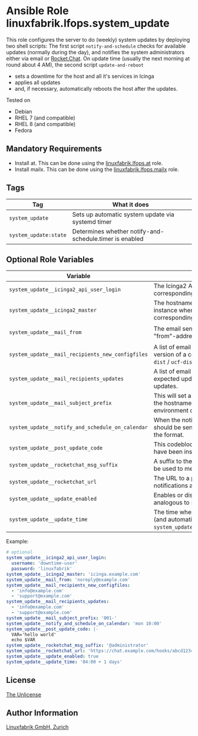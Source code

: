 # Ansible Role linuxfabrik.lfops.system_update

This role configures the server to do (weekly) system updates by deploying two shell scripts: The first script `notify-and-schedule` checks for available updates (normally during the day), and notifies the system administrators either via email or [Rocket.Chat](https://rocket.chat/). On update time (usually the next morning at round about 4 AM), the second script `update-and-reboot`

* sets a downtime for the host and all it's services in Icinga
* applies all updates
* and, if necessary, automatically reboots the host after the updates.

Tested on

* Debian
* RHEL 7 (and compatible)
* RHEL 8 (and compatible)
* Fedora


## Mandatory Requirements

* Install at. This can be done using the [linuxfabrik.lfops.at](https://github.com/Linuxfabrik/lfops/tree/main/roles/at) role.
* Install mailx. This can be done using the [linuxfabrik.lfops.mailx](https://github.com/Linuxfabrik/lfops/tree/main/roles/mailx) role.


## Tags

| Tag                   | What it does                                            |
| ---                   | ------------                                            |
| `system_update`       | Sets up automatic system update via systemd timer       |
| `system_update:state` | Determines whether notify-and-schedule.timer is enabled |


## Optional Role Variables

| Variable | Description | Default Value |
| -------- | ----------- | ------------- |
| `system_update__icinga2_api_user_login` | The Icinga2 API User to set the downtime for the corresponding host and all it's services. | unset |
| `system_update__icinga2_master` | The hostname or ip address of the Icinga2 master instance where to set the downtime for the corresponding host and all it's services. | unset |
| `system_update__mail_from` | The email sender account. This will be used as the "from"-address for all notifications. | `'{{ mailto_root__from }}'` |
| `system_update__mail_recipients_new_configfiles` | A list of email recipients to notify if there is a new version of a config file (`rpmnew` / `rpmsave` / `dpkg-dist` / `ucf-dist`). | `'{{ mailto_root__to }}'` |
| `system_update__mail_recipients_updates` | A list of email recipients to notify about the expected updates and the report of the installed updates. | `'{{ mailto_root__to }}'` |
| `system_update__mail_subject_prefix` | This will set a prefix that will be showed in front of the hostname. Can be used to separate servers by environment or customer. | `true` |
| `system_update__notify_and_schedule_on_calendar` | When the notification for the expected updates should be sent. Have a look at [systemd.time(7)](https://www.freedesktop.org/software/systemd/man/systemd.time.html) for the format. | `00'` |
| `system_update__post_update_code` | This codeblock will be executed after the updates have been installed and before a potential reboot. | unset |
| `system_update__rocketchat_msg_suffix` | A suffix to the Rocket.Chat notifications. This can be used to mention other users. | unset |
| `system_update__rocketchat_url` | The URL to a potential Rocket.Chat server to send notifications about the updates to. | unset |
| `system_update__update_enabled` | Enables or disables the system-update timer, analogous to `systemctl enable/disable --now`.  | `true` |
| `system_update__update_time` | The time when to actually execute the updates (and automatically reboot if necessary), relative to `system_update__notify_and_schedule_on_calendar`. | `04:00 + 1 days'` |

Example:
```yaml
# optional
system_update__icinga2_api_user_login:
  username: 'downtime-user'
  password: 'linuxfabrik'
system_update__icinga2_master: 'icinga.example.com'
system_update__mail_from: 'noreply@example.com'
system_update__mail_recipients_new_configfiles:
  - 'info@example.com'
  - 'support@example.com'
system_update__mail_recipients_updates:
  - 'info@example.com'
  - 'support@example.com'
system_update__mail_subject_prefix: '001-'
system_update__notify_and_schedule_on_calendar: 'mon 10:00'
system_update__post_update_code: |-
  VAR='hello world'
  echo $VAR
system_update__rocketchat_msg_suffix: '@administrator'
system_update__rocketchat_url: 'https://chat.example.com/hooks/abcd1234'
system_update__update_enabled: true
system_update__update_time: '04:00 + 1 days'
```


## License

[The Unlicense](https://unlicense.org/)


## Author Information

[Linuxfabrik GmbH, Zurich](https://www.linuxfabrik.ch)
